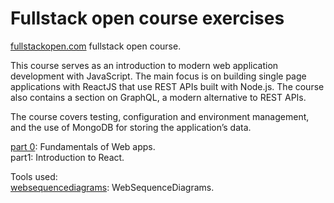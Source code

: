 # Fullstack open course exercises 
[fullstackopen.com](https://fullstackopen.com/en/) fullstack open course.  

This course serves as an introduction to modern web application development with JavaScript. The main focus is on building single page applications with ReactJS that use REST APIs built with Node.js. The course also contains a section on GraphQL, a modern alternative to REST APIs.  

The course covers testing, configuration and environment management, and the use of MongoDB for storing the application’s data.  


[part 0](https://github.com/datas2k/fullstackopen/tree/main/part0): Fundamentals of Web apps.  
part1: Introduction to React.  


Tools used:  
[websequencediagrams](https://www.websequencediagrams.com/): WebSequenceDiagrams.